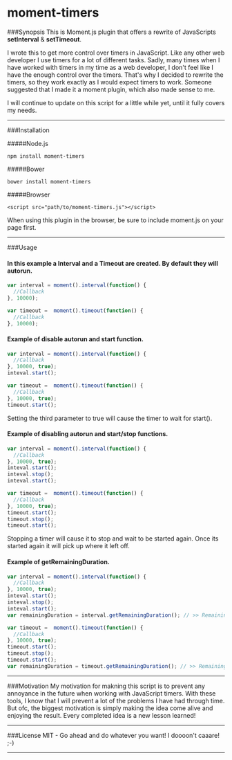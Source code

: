 # moment-timers

###Synopsis
This is Moment.js plugin that offers a rewrite of JavaScripts <b>setInterval</b> & <b>setTimeout</b>.

I wrote this to get more control over timers in JavaScript. Like any other web developer I use timers for a lot of different tasks. Sadly, many times when I have worked with timers in my time as a web developer, I don't feel like I have the enough control over the timers. That's why I decided to rewrite the timers, so they work exactly as I would expect timers to work. Someone suggested that I made it a moment plugin, which also made sense to me.

I will continue to update on this script for a little while yet, until it fully covers my needs.

<hr>

###Installation

#####Node.js
```
npm install moment-timers
```

#####Bower
```
bower install moment-timers
```

#####Browser
```
<script src="path/to/moment-timers.js"></script>
```
When using this plugin in the browser, be sure to include moment.js on your page first.

<hr>

###Usage

#### In this example a Interval and a Timeout are created. By default they will autorun.
```javascript
var interval = moment().interval(function() { 
  //Callback 
}, 10000);

var timeout =  moment().timeout(function() { 
  //Callback 
}, 10000);
```

#### Example of disable autorun and start function.
```javascript
var interval = moment().interval(function() { 
  //Callback 
}, 10000, true);
inteval.start();

var timeout =  moment().timeout(function() { 
  //Callback 
}, 10000, true);
timeout.start();
```
Setting the third parameter to true will cause the timer to wait for start().

#### Example of disabling autorun and start/stop functions.
```javascript
var interval = moment().interval(function() { 
  //Callback 
}, 10000, true);
inteval.start();
inteval.stop();
inteval.start();

var timeout =  moment().timeout(function() { 
  //Callback 
}, 10000, true);
timeout.start();
timeout.stop();
timeout.start();
```
Stopping a timer will cause it to stop and wait to be started again. Once its started again it will pick up where it left off.

#### Example of getRemainingDuration.
```javascript
var interval = moment().interval(function() { 
  //Callback 
}, 10000, true);
inteval.start();
inteval.stop();
inteval.start();
var remainingDuration = interval.getRemainingDuration(); // >> Remaining duration in milliseconds.

var timeout =  moment().timeout(function() { 
  //Callback 
}, 10000, true);
timeout.start();
timeout.stop();
timeout.start();
var remainingDuration = timeout.getRemainingDuration(); // >> Remaining duration in milliseconds.
```

<hr>

###Motivation
My motivation for makning this script is to prevent any annoyance in the future when working with JavaScript timers. With these tools, I know that I will prevent a lot of the problems I have had through time.
But ofc, the biggest motivation is simply making the idea come alive and enjoying the result. Every completed idea is a new lesson learned!

<hr>

###License
MIT - Go ahead and do whatever you want! I doooon't caaare! ;-)

<hr>

